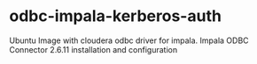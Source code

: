# odbc-impala-kerberos-auth
Ubuntu Image with cloudera odbc driver for impala. Impala ODBC Connector 2.6.11 installation and configuration
